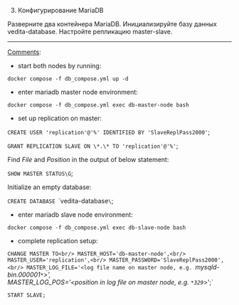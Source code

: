 3. Конфигурирование MariaDB

Разверните два контейнера MariaDB. Инициализируйте базу данных vedita-database. Настройте репликацию master-slave.

<hr>

<ins>Comments</ins>:

- start both nodes by running:

`docker compose -f db_compose.yml up -d`

- enter mariadb master node environment:

`docker compose -f db_compose.yml exec db-master-node bash`

- set up replication on master:

`CREATE USER 'replication'@'%' IDENTIFIED BY 'SlaveReplPass2000'`;

`GRANT REPLICATION SLAVE ON \*.\* TO 'replication'@'%'`;

Find *File* and *Position* in the output of below statement:

`SHOW MASTER STATUS\G`; 

Initialize an empty database: 

`CREATE DATABASE `\`vedita-database`\`; 

- enter mariadb slave node environment:

`docker compose -f db_compose.yml exec db-slave-node bash`

- complete replication setup:

`CHANGE MASTER TO<br/>
MASTER_HOST='db-master-node',<br/>
MASTER_USER='replication',<br/>
MASTER_PASSWORD='SlaveReplPass2000',<br/>
MASTER_LOG_FILE='<log file name on master node, e.g. `*mysqld-bin.000001`*`>',<br/>
MASTER_LOG_POS='<position in log file on master node, e.g. `*329`*>';`

`START SLAVE;` 
